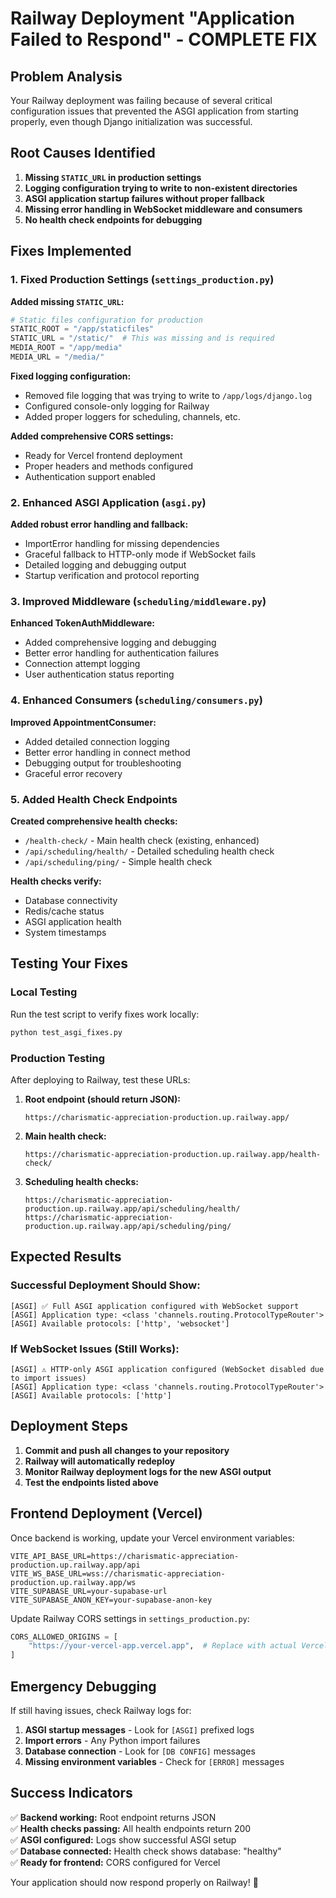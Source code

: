# Railway Deployment "Application Failed to Respond" - COMPLETE FIX

## Problem Analysis

Your Railway deployment was failing because of several critical configuration issues that prevented the ASGI application from starting properly, even though Django initialization was successful.

## Root Causes Identified

1. **Missing `STATIC_URL` in production settings**
2. **Logging configuration trying to write to non-existent directories**
3. **ASGI application startup failures without proper fallback**
4. **Missing error handling in WebSocket middleware and consumers**
5. **No health check endpoints for debugging**

## Fixes Implemented

### 1. Fixed Production Settings (`settings_production.py`)

**Added missing `STATIC_URL`:**

```python
# Static files configuration for production
STATIC_ROOT = "/app/staticfiles"
STATIC_URL = "/static/"  # This was missing and is required
MEDIA_ROOT = "/app/media"
MEDIA_URL = "/media/"
```

**Fixed logging configuration:**

- Removed file logging that was trying to write to `/app/logs/django.log`
- Configured console-only logging for Railway
- Added proper loggers for scheduling, channels, etc.

**Added comprehensive CORS settings:**

- Ready for Vercel frontend deployment
- Proper headers and methods configured
- Authentication support enabled

### 2. Enhanced ASGI Application (`asgi.py`)

**Added robust error handling and fallback:**

- ImportError handling for missing dependencies
- Graceful fallback to HTTP-only mode if WebSocket fails
- Detailed logging and debugging output
- Startup verification and protocol reporting

### 3. Improved Middleware (`scheduling/middleware.py`)

**Enhanced TokenAuthMiddleware:**

- Added comprehensive logging and debugging
- Better error handling for authentication failures
- Connection attempt logging
- User authentication status reporting

### 4. Enhanced Consumers (`scheduling/consumers.py`)

**Improved AppointmentConsumer:**

- Added detailed connection logging
- Better error handling in connect method
- Debugging output for troubleshooting
- Graceful error recovery

### 5. Added Health Check Endpoints

**Created comprehensive health checks:**

- `/health-check/` - Main health check (existing, enhanced)
- `/api/scheduling/health/` - Detailed scheduling health check
- `/api/scheduling/ping/` - Simple health check

**Health checks verify:**

- Database connectivity
- Redis/cache status
- ASGI application health
- System timestamps

## Testing Your Fixes

### Local Testing

Run the test script to verify fixes work locally:

```bash
python test_asgi_fixes.py
```

### Production Testing

After deploying to Railway, test these URLs:

1. **Root endpoint (should return JSON):**

   ```
   https://charismatic-appreciation-production.up.railway.app/
   ```

2. **Main health check:**

   ```
   https://charismatic-appreciation-production.up.railway.app/health-check/
   ```

3. **Scheduling health checks:**
   ```
   https://charismatic-appreciation-production.up.railway.app/api/scheduling/health/
   https://charismatic-appreciation-production.up.railway.app/api/scheduling/ping/
   ```

## Expected Results

### Successful Deployment Should Show:

```
[ASGI] ✅ Full ASGI application configured with WebSocket support
[ASGI] Application type: <class 'channels.routing.ProtocolTypeRouter'>
[ASGI] Available protocols: ['http', 'websocket']
```

### If WebSocket Issues (Still Works):

```
[ASGI] ⚠️ HTTP-only ASGI application configured (WebSocket disabled due to import issues)
[ASGI] Application type: <class 'channels.routing.ProtocolTypeRouter'>
[ASGI] Available protocols: ['http']
```

## Deployment Steps

1. **Commit and push all changes to your repository**
2. **Railway will automatically redeploy**
3. **Monitor Railway deployment logs for the new ASGI output**
4. **Test the endpoints listed above**

## Frontend Deployment (Vercel)

Once backend is working, update your Vercel environment variables:

```env
VITE_API_BASE_URL=https://charismatic-appreciation-production.up.railway.app/api
VITE_WS_BASE_URL=wss://charismatic-appreciation-production.up.railway.app/ws
VITE_SUPABASE_URL=your-supabase-url
VITE_SUPABASE_ANON_KEY=your-supabase-anon-key
```

Update Railway CORS settings in `settings_production.py`:

```python
CORS_ALLOWED_ORIGINS = [
    "https://your-vercel-app.vercel.app",  # Replace with actual Vercel URL
]
```

## Emergency Debugging

If still having issues, check Railway logs for:

1. **ASGI startup messages** - Look for `[ASGI]` prefixed logs
2. **Import errors** - Any Python import failures
3. **Database connection** - Look for `[DB CONFIG]` messages
4. **Missing environment variables** - Check for `[ERROR]` messages

## Success Indicators

✅ **Backend working:** Root endpoint returns JSON  
✅ **Health checks passing:** All health endpoints return 200  
✅ **ASGI configured:** Logs show successful ASGI setup  
✅ **Database connected:** Health check shows database: "healthy"  
✅ **Ready for frontend:** CORS configured for Vercel

Your application should now respond properly on Railway! 🎉
